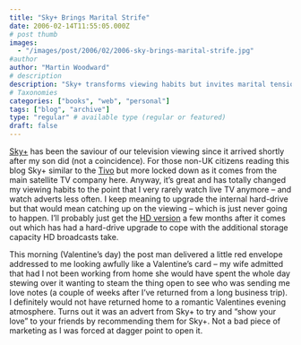 ```yaml
---
title: "Sky+ Brings Marital Strife"
date: 2006-02-14T11:55:05.000Z
# post thumb
images:
  - "/images/post/2006/02/2006-sky-brings-marital-strife.jpg"
#author
author: "Martin Woodward"
# description
description: "Sky+ transforms viewing habits but invites marital tension when a 'Valentine's card' turns out to be an unwanted marketing ploy."
# Taxonomies
categories: ["books", "web", "personal"]
tags: ["blog", "archive"]
type: "regular" # available type (regular or featured)
draft: false
---
```


[Sky+](http://www.sky.com/ordersky/equipment/skyplus) has been the saviour of our television viewing since it arrived shortly after my son did (not a coincidence). For those non-UK citizens reading this blog Sky+ similar to the [Tivo](http://www.tivo.com/) but more locked down as it comes from the main satellite TV company here. Anyway, it’s great and has totally changed my viewing habits to the point that I very rarely watch live TV anymore – and watch adverts less often. I keep meaning to upgrade the internal hard-drive but that would mean catching up on the viewing – which is just never going to happen. I’ll probably just get the [HD version](http://hd.sky.com/) a few months after it comes out which has had a hard-drive upgrade to cope with the additional storage capacity HD broadcasts take.

This morning (Valentine’s day) the post man delivered a little red envelope addressed to me looking awfully like a Valentine’s card – my wife admitted that had I not been working from home she would have spent the whole day stewing over it wanting to steam the thing open to see who was sending me love notes (a couple of weeks after I’ve returned from a long business trip). I definitely would not have returned home to a romantic Valentines evening atmosphere. Turns out it was an advert from Sky+ to try and “show your love” to your friends by recommending them for Sky+. Not a bad piece of marketing as I was forced at dagger point to open it.
